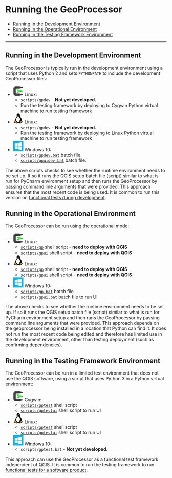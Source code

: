 # Running the GeoProcessor #

* [Running in the Development Environment](#running-in-the-development-environment)
* [Running in the Operational Environment](#running-in-the-operational-environment)
* [Running in the Testing Framework Environment](#running-in-the-testing-framework-environment)

----------------

## Running in the Development Environment ##

The GeoProcessor is typically run in the development environment using a script that uses Python 2
and sets `PYTHONPATH` to include the development GeoProcessor files:

* ![Cygwin](../images/cygwin-32.png) Linux:
	+ `scripts/gpdev` - **Not yet developed.**
	+ Run the testing framework by deploying to Cygwin Python virtual machine to run testing framework
* ![Linux](../images/linux-32.png) Linux:
	+ `scripts/gpdev` - **Not yet developed.**
	+ Run the testing framework by deploying to Linux Python virtual machine to run testing framework
* ![Windows](../images/windows-32.png) Windows 10:
	+ [`scripts/gpdev.bat`](https://github.com/OpenWaterFoundation/owf-app-geoprocessor-python/blob/master/scripts/gpdev.bat) batch file.
	+ [`scripts/gpuidev.bat`](https://github.com/OpenWaterFoundation/owf-app-geoprocessor-python/blob/master/scripts/gpuidev.bat) batch file.

The above scripts checks to see whether the runtime environment needs to be set up.
If so it runs the QGIS setup batch file (script) similar to what is run for PyCharm environment setup
and then runs the GeoProcessor by passing command line arguments that were provided.
This approach ensures that the most recent code is being used.
It is common to run this version on [functional tests during development](../dev-tasks/testing#functional-tests).

## Running in the Operational Environment ##

The GeoProcessor can be run using the operational mode: 

* ![Cygwin](../images/cygwin-32.png) Linux:
	+ [`scripts/gp`](https://github.com/OpenWaterFoundation/owf-app-geoprocessor-python/blob/master/scripts/gp) shell script - **need to deploy with QGIS**
	+ [`scripts/gpui`](https://github.com/OpenWaterFoundation/owf-app-geoprocessor-python/blob/master/scripts/gpui) shell script - **need to deploy with QGIS**
* ![Linux](../images/linux-32.png) Linux:
	+ [`scripts/gp`](https://github.com/OpenWaterFoundation/owf-app-geoprocessor-python/blob/master/scripts/gp) shell script - **need to deploy with QGIS**
	+ [`scripts/gpui`](https://github.com/OpenWaterFoundation/owf-app-geoprocessor-python/blob/master/scripts/gpui) shell script - **need to deploy with QGIS**
* ![Windows](../images/windows-32.png) Windows 10:
	+ [`scripts/gp.bat`](https://github.com/OpenWaterFoundation/owf-app-geoprocessor-python/blob/master/scripts/gp.bat) batch file
	+ [`scripts/gpui.bat`](https://github.com/OpenWaterFoundation/owf-app-geoprocessor-python/blob/master/scripts/gpui.bat) batch file to run UI

The above checks to see whether the runtime environment needs to be set up.
If so it runs the QGIS setup batch file (script) similar to what is run for PyCharm environment setup
and then runs the GeoProcessor by passing command line arguments that were provided.
This approach depends on the geoprocessor being installed in a location that Python can find it.
It does not run the most recent code being edited and therefore has limited use in the development environment,
other than testing deployment (such as confirming dependencies).

## Running in the Testing Framework Environment ##

The GeoProcessor can be run in a limited test environment that does not use the QGIS software,
using a script that uses Python 3 in a Python virtual environment:

* ![Cygwin](../images/cygwin-32.png) Cygwin:
	+ [`scripts/gptest`](https://github.com/OpenWaterFoundation/owf-app-geoprocessor-python/blob/master/scripts/gptest) shell script
	+ [`scripts/gptestui`](https://github.com/OpenWaterFoundation/owf-app-geoprocessor-python/blob/master/scripts/gptestui) shell script to run UI
* ![Linux](../images/linux-32.png) Linux:
	+ [`scripts/gptest`](https://github.com/OpenWaterFoundation/owf-app-geoprocessor-python/blob/master/scripts/gptest) shell script
	+ [`scripts/gptestui`](https://github.com/OpenWaterFoundation/owf-app-geoprocessor-python/blob/master/scripts/gptestui) shell script to run UI
* ![Windows](../images/windows-32.png) Windows 10:
	+ `scripts/gptest.bat` - **Not yet developed.**

This approach can use the GeoProcessor as a functional test framework independent of QGIS.
It is common to run the testing framework to run [functional tests for a software product](../dev-tasks/testing#functional-tests).
